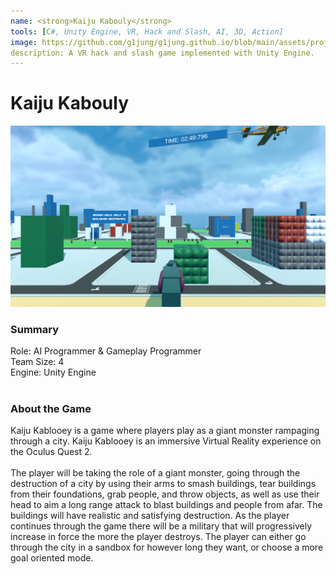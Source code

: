 ```yaml
---
name: <strong>Kaiju Kabouly</strong> 
tools: [C#, Unity Engine, VR, Hack and Slash, AI, 3D, Action]
image: https://github.com/g1jung/g1jung.github.io/blob/main/assets/project/Starfish%20SWAT%20Team/SST_title.PNG?raw=true
description: A VR hack and slash game implemented with Unity Engine.
---
```

# **Kaiju Kabouly**

![preview](https://github.com/g1jung/g1jung.github.io/blob/main/assets/project/Starfish%20SWAT%20Team/SST_title.PNG?raw=true)


### **Summary**

Role: AI Programmer & Gameplay Programmer
<br>
Team Size: 4
<br>
Engine: Unity Engine
<br>
<br>

### **About the Game**

Kaiju Kablooey is a game where players play as a giant monster rampaging through a city. Kaiju Kablooey is an immersive Virtual Reality experience on the Oculus Quest 2.
<br> 
<br>
The player will be taking the role of a giant monster, going through the destruction of a city by using their arms to smash buildings, tear buildings from their foundations, grab people, and throw objects, as well as use their head to aim a long range attack to blast buildings and people from afar. The buildings will have realistic and satisfying destruction. As the player continues through the game there will be a military that will progressively increase in force the more the player destroys. The player can either go through the city in a sandbox for however long they want, or choose a more goal oriented mode. 
